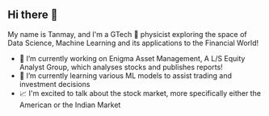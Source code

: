 ## Hi there 👋

My name is Tanmay, and I'm a GTech 🐝 physicist exploring the space of Data Science, Machine Learning and its applications to the Financial World!
- 🔭 I’m currently working on Enigma Asset Management, A L/S Equity Analyst Group, which analyses stocks and publishes reports!
- 🌱 I’m currently learning various ML models to assist trading and investment decisions
- 📈 I'm excited to talk about the stock market, more specifically either the American or the Indian Market
  
<!--
**lemontang3/lemontang3** is a ✨ _special_ ✨ repository because its `README.md` (this file) appears on your GitHub profile.

Here are some ideas to get you started:

- 🔭 I’m currently working on ...
- 🌱 I’m currently learning ...
- 👯 I’m looking to collaborate on ...
- 🤔 I’m looking for help with ...
- 💬 Ask me about ...
- 📫 How to reach me: ...
- 😄 Pronouns: ...
- ⚡ Fun fact: ...
-->
